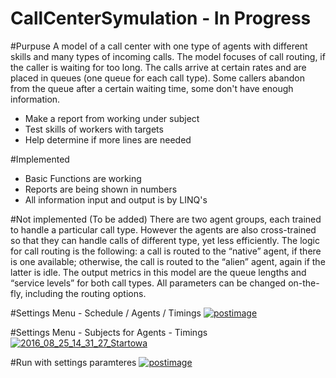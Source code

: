 # CallCenterSymulation - In Progress

#Purpuse
A model of a call center with one type of agents with different skills and many types of incoming calls. The model focuses of call routing, if the caller is waiting for too long. The calls arrive at certain rates and are placed in queues (one queue for each call type). Some callers abandon from the queue after a certain waiting time, some don't have enough information.
+ Make a report from working under subject
+ Test skills of workers with targets
+ Help determine if more lines are needed

#Implemented
+ Basic Functions are working
+ Reports are being shown in numbers
+ All information input and output is by LINQ's

#Not implemented (To be added)
There are two agent groups, each trained to handle a particular call type. However the agents are also cross-trained so that they can handle calls of different type, yet less efficiently.  The logic for call routing is the following: a call is routed to the “native” agent, if there is one available; otherwise, the call is routed to the “alien” agent, again if the latter is idle. The output metrics in this model are the queue lengths and “service levels” for both call types. All parameters can be changed on-the-fly, including the routing options.

#Settings Menu - Schedule / Agents / Timings
<a href='https://postimg.org/image/yrfrfx7zn/' target='_blank'><img src='https://s13.postimg.org/yrfrfx7zn/2016_08_25_14_33_48_Startowa.png' border='0' alt='postimage'/></a>

#Settings Menu - Subjects for Agents - Timings
<a href="https://postimg.org/image/nt4hxqjeb/" target="_blank"><img src="https://s13.postimg.org/nt4hxqjeb/2016_08_25_14_31_27_Startowa.png" alt="2016_08_25_14_31_27_Startowa"/></a>

#Run with settings paramteres
<a href='https://postimg.org/image/wy89duxf7/' target='_blank'><img src='https://s13.postimg.org/wy89duxf7/2016_08_25_14_38_18_Centrum_akcji.png' border='0' alt='postimage'/></a>


